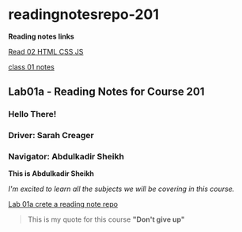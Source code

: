 # readingnotesrepo-201

**Reading notes links**

[Read 02 HTML CSS JS](Read02.md)

 [class 01 notes](class01.md)

## Lab01a - Reading Notes for Course 201

### Hello There!

### Driver: Sarah Creager
### Navigator: Abdulkadir Sheikh

**This is Abdulkadir Sheikh**

*I'm excited to learn all the subjects we will be covering in this course.*

[Lab 01a crete a reading note repo](lab01.md)

> This is my quote for this course __"Don't give up"__
